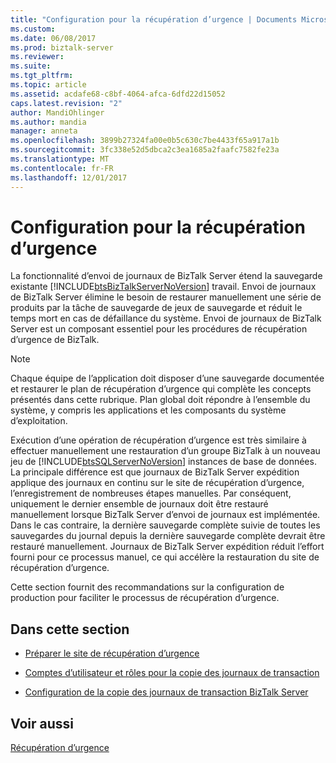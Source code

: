 ```yaml
---
title: "Configuration pour la récupération d’urgence | Documents Microsoft"
ms.custom: 
ms.date: 06/08/2017
ms.prod: biztalk-server
ms.reviewer: 
ms.suite: 
ms.tgt_pltfrm: 
ms.topic: article
ms.assetid: acdafe68-c8bf-4064-afca-6dfd22d15052
caps.latest.revision: "2"
author: MandiOhlinger
ms.author: mandia
manager: anneta
ms.openlocfilehash: 3899b27324fa00e0b5c630c7be4433f65a917a1b
ms.sourcegitcommit: 3fc338e52d5dbca2c3ea1685a2faafc7582fe23a
ms.translationtype: MT
ms.contentlocale: fr-FR
ms.lasthandoff: 12/01/2017
---
```

# <a name="configuring-for-disaster-recovery"></a>Configuration pour la récupération d’urgence
La fonctionnalité d’envoi de journaux de BizTalk Server étend la sauvegarde existante [!INCLUDE[btsBizTalkServerNoVersion](../includes/btsbiztalkservernoversion-md.md)] travail. Envoi de journaux de BizTalk Server élimine le besoin de restaurer manuellement une série de produits par la tâche de sauvegarde de jeux de sauvegarde et réduit le temps mort en cas de défaillance du système. Envoi de journaux de BizTalk Server est un composant essentiel pour les procédures de récupération d’urgence de BizTalk.  
  
> [!NOTE]  
>  Chaque équipe de l’application doit disposer d’une sauvegarde documentée et restaurer le plan de récupération d’urgence qui complète les concepts présentés dans cette rubrique. Plan global doit répondre à l’ensemble du système, y compris les applications et les composants du système d’exploitation.  
  
 Exécution d’une opération de récupération d’urgence est très similaire à effectuer manuellement une restauration d’un groupe BizTalk à un nouveau jeu de [!INCLUDE[btsSQLServerNoVersion](../includes/btssqlservernoversion-md.md)] instances de base de données. La principale différence est que journaux de BizTalk Server expédition applique des journaux en continu sur le site de récupération d’urgence, l’enregistrement de nombreuses étapes manuelles. Par conséquent, uniquement le dernier ensemble de journaux doit être restauré manuellement lorsque BizTalk Server d’envoi de journaux est implémentée. Dans le cas contraire, la dernière sauvegarde complète suivie de toutes les sauvegardes du journal depuis la dernière sauvegarde complète devrait être restauré manuellement. Journaux de BizTalk Server expédition réduit l’effort fourni pour ce processus manuel, ce qui accélère la restauration du site de récupération d’urgence.  
  
 Cette section fournit des recommandations sur la configuration de production pour faciliter le processus de récupération d’urgence.  
  
## <a name="in-this-section"></a>Dans cette section  
  
-   [Préparer le site de récupération d’urgence](../technical-guides/prepare-the-disaster-recovery-site.md)  
  
-   [Comptes d’utilisateur et rôles pour la copie des journaux de transaction](../technical-guides/log-shipping-user-accounts-and-roles.md)  
  
-   [Configuration de la copie des journaux de transaction BizTalk Server](../technical-guides/configuring-biztalk-server-log-shipping.md)  
  
## <a name="see-also"></a>Voir aussi  
 [Récupération d’urgence](../technical-guides/disaster-recovery.md)